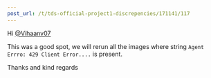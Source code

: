 ```yaml
---
post_url: /t/tds-official-project1-discrepencies/171141/117
---
```

Hi [@Vihaanv07](/u/vihaanv07)

This was a good spot, we will rerun all the images where string `Agent Errro: 429 Client Error....` is present.

Thanks and kind regards